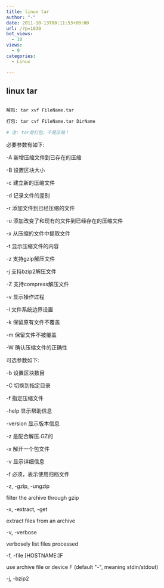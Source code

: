 ```yaml
---
title: linux tar
author: "-"
date: 2011-10-13T08:11:53+00:00
url: /?p=1030
bot_views:
  - 10
views:
  - 9
categories:
  - Linux

---
```

## linux tar
```bash
  
解包: tar xvf FileName.tar
  
打包: tar cvf FileName.tar DirName
  
# 注: tar是打包，不是压缩！

```

必要参数有如下: 
  
-A 新增压缩文件到已存在的压缩
  
-B 设置区块大小
  
-c 建立新的压缩文件
  
-d 记录文件的差别
  
-r 添加文件到已经压缩的文件
  
-u 添加改变了和现有的文件到已经存在的压缩文件
  
-x 从压缩的文件中提取文件
  
-t 显示压缩文件的内容
  
-z 支持gzip解压文件
  
-j 支持bzip2解压文件
  
-Z 支持compress解压文件
  
-v 显示操作过程
  
-l 文件系统边界设置
  
-k 保留原有文件不覆盖
  
-m 保留文件不被覆盖
  
-W 确认压缩文件的正确性

可选参数如下: 
  
-b 设置区块数目
  
-C 切换到指定目录
  
-f 指定压缩文件
  
-help 显示帮助信息
  
-version 显示版本信息

-z 是配合解压.GZ的
  
-x 解开一个包文件
  
-v 显示详细信息
  
-f 必须，表示使用归档文件
  
-z, -gzip, -ungzip
                
filter the archive through gzip
  
-x, -extract, -get
                
extract files from an archive
  
-v, -verbose
                
verbosely list files processed
  
-f, -file [HOSTNAME:]F
                
use archive file or device F (default "-", meaning stdin/stdout)
  
-j, -bzip2